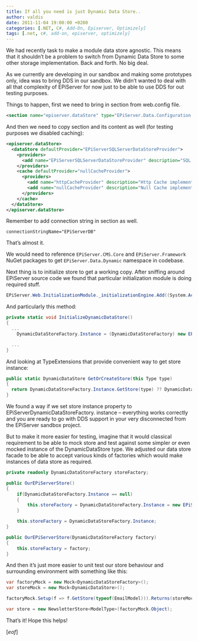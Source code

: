 ```yaml
---
title: If all you need is just Dynamic Data Store..
author: valdis
date: 2011-11-04 19:00:00 +0200
categories: [.NET, C#, Add-On, Episerver, Optimizely]
tags: [.net, c#, add-on, episerver, optimizely]
---
```


We had recently task to make a module data store agnostic. This means that it shouldn’t be a problem to switch from Dynamic Data Store to some other storage implementation. Back and forth. No big deal.

As we currently are developing in our sandbox and making some prototypes only, idea was to bring DDS in our sandbox. We didn’t wanted to deal with all that complexity of EPiServer for now just to be able to use DDS for out testing purposes.

Things to happen, first we need to bring in section from web.config file.


```xml
<section name="episerver.dataStore" type="EPiServer.Data.Configuration.EPiServerDataStoreSection, EPiServer.Data"/>
```

And then we need to copy section and its content as well (for testing purposes we disabled caching):


```xml
<episerver.dataStore>
  <dataStore defaultProvider="EPiServerSQLServerDataStoreProvider">
    <providers>
      <add name="EPiServerSQLServerDataStoreProvider" description="SQL Server implementation of Data Store" type="EPiServer.Data.Dynamic.Providers.SqlServerDataStoreProvider, EPiServer.Data" connectionStringName="EPiServerDB"/>
    </providers>
    <cache defaultProvider="nullCacheProvider">
      <providers>
        <add name="httpCacheProvider" description="Http Cache implementation for DataStore" type="EPiServer.Data.Cache.HttpRuntimeCacheProvider,EPiServer.Data.Cache"/>
        <add name="nullCacheProvider" description="Null Cache implementation for DataStore" type="EPiServer.Data.Cache.NullCacheProvider,EPiServer.Data"/>
      </providers>
    </cache>
  </dataStore>
</episerver.dataStore>
```

Remember to add connection string in <connectionStrings> section as well.


```
connectionStringName="EPiServerDB"
```

That’s almost it.

We would need to reference `EPiServer.CMS.Core` and `EPiServer.Framework` NuGet packages to get `EPiServer.Data.Dynamic` namespace in codebase.



Next thing is to initialize store to get a working copy. After sniffing around EPiServer source code we found that particular initialization module is doing required stuff.


```csharp
EPiServer.Web.InitializationModule._initializationEngine.Add((System.Action) (() => EPiServer.Web.InitializationModule.InitializeDynamicDataStore()), new System.Action(EPiServer.Web.InitializationModule.UninitializeDynamicDataStore));
```

And particularly this method:


```csharp
private static void InitializeDynamicDataStore()
{
  ...
    DynamicDataStoreFactory.Instance = (DynamicDataStoreFactory) new EPiServerDynamicDataStoreFactory();

  ...
}
```


And looking at TypeExtensions that provide convenient way to get store instance:


```csharp
public static DynamicDataStore GetOrCreateStore(this Type type)
{
  return DynamicDataStoreFactory.Instance.GetStore(type) ?? DynamicDataStoreFactory.Instance.CreateStore(type);
}
```

We found a way if we set store instance property to EPiServerDynamicDataStoreFactory. instance – everything works correctly and you are ready to go with DDS support in your very disconnected from the EPiServer sandbox project.

But to make it more easier for testing, imagine that it would classical requirement to be able to mock store and test against some simpler or even mocked instance of the DynamicDataStore type. We adjusted our data store facade to be able to accept various kinds of factories which would make instances of data store as required.


```csharp
private readonly DynamicDataStoreFactory storeFactory;

public OurEPiServerStore()
{
    if(DynamicDataStoreFactory.Instance == null)
    {
        this.storeFactory = DynamicDataStoreFactory.Instance = new EPiServerDynamicDataStoreFactory();
    }

    this.storeFactory = DynamicDataStoreFactory.Instance;
}

public OurEPiServerStore(DynamicDataStoreFactory factory)
{
    this.storeFactory = factory;
}
```

And then it’s just more easier to unit test our store behaviour and surrounding environment with something like this:

```csharp
var factoryMock = new Mock<DynamicDataStoreFactory>();
var storeMock = new Mock<DynamicDataStore>();

factoryMock.Setup(f => f.GetStore(typeof(EmailModel))).Returns(storeMock.Object);

var store = new NewsletterStore<ModelType>(factoryMock.Object);
```

That’s it!
Hope this helps!

[*eof*]
